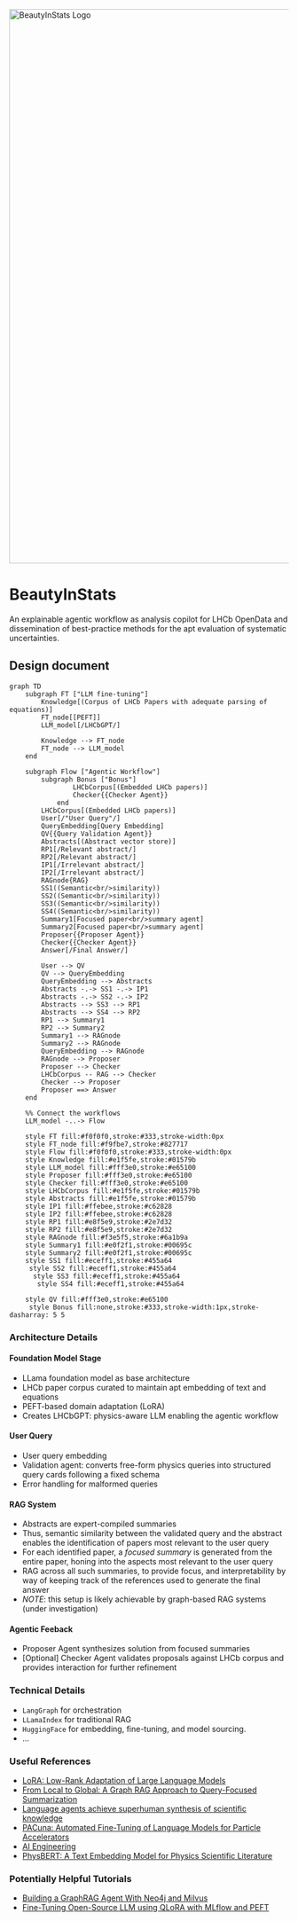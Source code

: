 <img src="./assets/beauty-in-stats-logo.png" alt="BeautyInStats Logo" width="1000"/>

# BeautyInStats
An explainable agentic workflow as analysis copilot for LHCb OpenData and dissemination of best-practice methods for the apt evaluation of systematic uncertainties.  

## Design document 

```mermaid
graph TD
    subgraph FT ["LLM fine-tuning"]
        Knowledge[(Corpus of LHCb Papers with adequate parsing of equations)]
        FT_node[[PEFT]]
        LLM_model[/LHCbGPT/]
        
        Knowledge --> FT_node
        FT_node --> LLM_model
    end
    
    subgraph Flow ["Agentic Workflow"]
        subgraph Bonus ["Bonus"]
                LHCbCorpus[(Embedded LHCb papers)]
                Checker{{Checker Agent}}
            end
        LHCbCorpus[(Embedded LHCb papers)]
        User[/"User Query"/]
        QueryEmbedding[Query Embedding]
        QV{{Query Validation Agent}}
        Abstracts[(Abstract vector store)]
        RP1[/Relevant abstract/]
        RP2[/Relevant abstract/]
        IP1[/Irrelevant abstract/]
        IP2[/Irrelevant abstract/]
        RAGnode{RAG}
        SS1((Semantic<br/>similarity))
        SS2((Semantic<br/>similarity))
        SS3((Semantic<br/>similarity))
        SS4((Semantic<br/>similarity))
        Summary1[Focused paper<br/>summary agent]
        Summary2[Focused paper<br/>summary agent]
        Proposer{{Proposer Agent}}
        Checker{{Checker Agent}}
        Answer[/Final Answer/]
        
        User --> QV
        QV --> QueryEmbedding
        QueryEmbedding --> Abstracts
        Abstracts -.-> SS1 -.-> IP1
        Abstracts -.-> SS2 -.-> IP2
        Abstracts --> SS3 --> RP1
        Abstracts --> SS4 --> RP2
        RP1 --> Summary1
        RP2 --> Summary2
        Summary1 --> RAGnode
        Summary2 --> RAGnode
        QueryEmbedding --> RAGnode
        RAGnode --> Proposer
        Proposer --> Checker
        LHCbCorpus -- RAG --> Checker
        Checker --> Proposer
        Proposer ==> Answer
    end
    
    %% Connect the workflows
    LLM_model -..-> Flow
    
    style FT fill:#f0f0f0,stroke:#333,stroke-width:0px
    style FT_node fill:#f9fbe7,stroke:#827717
    style Flow fill:#f0f0f0,stroke:#333,stroke-width:0px
    style Knowledge fill:#e1f5fe,stroke:#01579b
    style LLM_model fill:#fff3e0,stroke:#e65100
    style Proposer fill:#fff3e0,stroke:#e65100
    style Checker fill:#fff3e0,stroke:#e65100
    style LHCbCorpus fill:#e1f5fe,stroke:#01579b
    style Abstracts fill:#e1f5fe,stroke:#01579b
    style IP1 fill:#ffebee,stroke:#c62828
    style IP2 fill:#ffebee,stroke:#c62828
    style RP1 fill:#e8f5e9,stroke:#2e7d32
    style RP2 fill:#e8f5e9,stroke:#2e7d32
    style RAGnode fill:#f3e5f5,stroke:#6a1b9a
    style Summary1 fill:#e0f2f1,stroke:#00695c
    style Summary2 fill:#e0f2f1,stroke:#00695c
    style SS1 fill:#eceff1,stroke:#455a64
     style SS2 fill:#eceff1,stroke:#455a64
      style SS3 fill:#eceff1,stroke:#455a64
       style SS4 fill:#eceff1,stroke:#455a64

    style QV fill:#fff3e0,stroke:#e65100
     style Bonus fill:none,stroke:#333,stroke-width:1px,stroke-dasharray: 5 5
```

### Architecture Details

#### Foundation Model Stage
- LLama foundation model as base architecture
- LHCb paper corpus curated to maintain apt embedding of text and equations
- PEFT-based domain adaptation (LoRA)
- Creates LHCbGPT: physics-aware LLM enabling the agentic workflow

#### User Query

- User query embedding 
- Validation agent: converts free-form physics queries into structured query cards following a fixed schema 
- Error handling for malformed queries

#### RAG System
- Abstracts are expert-compiled summaries
- Thus, semantic similarity between the validated query and the abstract enables the identification of papers most relevant to the user query
- For each identified paper, a _focused summary_ is generated from the entire paper, honing into the aspects most relevant to the user query
- RAG across all such summaries, to provide focus, and interpretability by way of keeping track of the references used to generate the final answer
- _NOTE_: this setup is likely achievable by graph-based RAG systems (under investigation)

#### Agentic Feeback

- Proposer Agent synthesizes solution from focused summaries
- [Optional] Checker Agent validates proposals against LHCb corpus and provides interaction for further refinement


### Technical Details
- `LangGraph` for orchestration
- `LLamaIndex` for traditional RAG
- `HuggingFace` for embedding, fine-tuning, and model sourcing. 
- ...

### Useful References

- [LoRA: Low-Rank Adaptation of Large Language Models](https://arxiv.org/abs/2106.09685)
- [From Local to Global: A Graph RAG Approach to Query-Focused Summarization](https://arxiv.org/abs/2404.16130)
- [Language agents achieve superhuman synthesis of scientific knowledge](https://arxiv.org/abs/2409.13740)
- [PACuna: Automated Fine-Tuning of Language Models
for Particle Accelerators](https://arxiv.org/pdf/2310.19106v3)
- [AI Engineering](https://www.oreilly.com/library/view/ai-engineering/9781098166298/)
- [PhysBERT: A Text Embedding Model for Physics Scientific Literature](https://arxiv.org/pdf/2408.09574v1)

### Potentially Helpful Tutorials 

- [Building a GraphRAG Agent With Neo4j and Milvus](https://neo4j.com/developer-blog/graphrag-agent-neo4j-milvus/)
- [Fine-Tuning Open-Source LLM using QLoRA with MLflow and PEFT](https://mlflow.org/docs/latest/llms/transformers/tutorials/fine-tuning/transformers-peft.html)